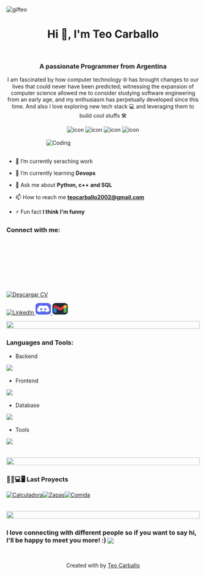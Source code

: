 



![gifteo](https://github.com/myNameIsExi/myNameIsExi/assets/113642439/9f3c92c1-edbd-4cb0-ad54-1b595bb03ee8)




<p align="center"><h1 align="center">Hi 👋, I'm Teo Carballo
     <br>
    <br>

    



</h1>
</p>

<!--<h1 align="center">A passionate Programmer from Argentina</h1>-->

<!--<h1 align="center">Hi 👋, I'm Teo Carballo </h1>
 <h2 align="center">A passionate Programmer from Argentina</h1> 
    
<!--https://github.com/myNameIsExi/myNameIsExi/assets/113642439/1ff55c22-3456-4cb9-9003-3b1aa405247e-->


<!--![logo ](https://camo.githubusercontent.com/d6b007401a644a825e7789cf983b307fd2783f0d36f4e72b414aaf65e08bab98/68747470733a2f2f63646e622e61727473746174696f6e2e636f6d2f702f6173736574732f696d616765732f696d616765732f3033362f3132352f3430352f6f726967696e616c2f69676f722d667265697461732d6d6573612e6769663f31363136373739353632)-->

<h3 align="center">A passionate Programmer from Argentina</h3>
<p align="center">I am fascinated by how computer technology 🌐 has brought changes to our lives that could never have been predicted; witnessing the expansion of computer science allowed me to consider studying software engineering from an early age, and my enthusiasm has perpetually developed since this time. And also I love exploring new tech stack 💻 and leveraging them to build cool stuffs 🛠️</p>
<p align="center"> 

</p>

<div align="center">
  
  <img src="https://techstack-generator.vercel.app/python-icon.svg" alt="icon" width="50" height="50" />
  <img src="https://techstack-generator.vercel.app/js-icon.svg" alt="icon"width="50" height="50" />
  <img src="https://techstack-generator.vercel.app/github-icon.svg" alt="icon" width="50" height="50" />
  <img src="https://techstack-generator.vercel.app/mysql-icon.svg" alt="icon" width="50" height="50" />
</div>

<br>



<img align="right" alt="Coding" width="400" src="https://user-images.githubusercontent.com/74038190/229223263-cf2e4b07-2615-4f87-9c38-e37600f8381a.gif">
<br><br>

- 🔭 I’m currently seraching work
  
- 🌱 I’m currently learning **Devops**
  
- 💬 Ask me about **Python, c++ and SQL**

- 📫 How to reach me **teocarballo2002@gmail.com**

- ⚡ Fun fact **I think I'm funny**


<h3 align="left" style="margin-bottom: 150px;">Connect with me: </h3>


[![Descargar CV](https://img.shields.io/badge/Descargar%20CV-darkblue?style=for-the-badge&logo=github)](https://github.com/myNameIsExi/myNameIsExi/files/15202377/Curriculum.Dev.1.pdf)



<p align="left">
    <a href="https://www.linkedin.com/in/teo-carballo-37909a228/" target="_blank">
        <img src="https://raw.githubusercontent.com/rahuldkjain/github-profile-readme-generator/master/src/images/icons/Social/linked-in-alt.svg" alt="LinkedIn" height="30" width="40" />
    </a>
    <a href="https://discord.com/users/410146060288393219" target="_blank">
        <img src="https://raw.githubusercontent.com/tandpfun/skill-icons/65dea6c4eaca7da319e552c09f4cf5a9a8dab2c8/icons/Discord.svg" alt="Discord" height="30" width="40" />
    </a>
    <a href="mailto:teocarballo2002@gmail.com" target="_blank">
        <img src="https://github.com/tandpfun/skill-icons/blob/main/icons/Gmail-Dark.svg" alt="Gmail" height="30" width="40" />
    </a>
</p>


<img src="https://i.imgur.com/dBaSKWF.gif" height="20" width="100%">

<h3 align="left">Languages and Tools:</h3>

- Backend

<p align="left">
  <a href="https://skillicons.dev">
    <img src="https://skillicons.dev/icons?i=py,cs" />
  </a>
</p>

- Frontend
<p align="left">
  <a href="https://skillicons.dev">
    <img src="https://skillicons.dev/icons?i=js,cpp,html" />
  </a>
</p>

- Database
<p align="left">
  <a href="https://skillicons.dev">
    <img src="https://skillicons.dev/icons?i=mysql,sql" />
  </a>
</p>

- Tools
<p align="left">
  <a href="https://skillicons.dev">
    <img src="https://skillicons.dev/icons?i=github,figma,vscode,pycharm" />
  </a>
</p>

<br/>

<!--<img src="https://i.imgur.com/dBaSKWF.gif" height="20" width="100%">


<!--<h3>Proyectos</h3-->
<img src="https://i.imgur.com/dBaSKWF.gif" height="20" width="100%">

### 👨‍💻💻🖥️ Last Proyects


<div style="display: flex; justify-content: space-between=100px; ">
    <a href="http://localhost:8080/index.html" target="_blank">
        <img src="https://github.com/myNameIsExi/myNameIsExi/assets/113642439/25eab687-0194-4eb8-b797-5853c3739752" alt="Calculadora" style="width: 25%;">
    </a>
    <a href="https://www.figma.com/proto/WcVIiodkQPtZ0eHe8nbRwU/Untitled?node-id=3-233&t=l8enfafxayLf3YWp-1" target="_blank">
        <img src="https://github.com/myNameIsExi/myNameIsExi/assets/113642439/b624239b-2933-4271-9516-a9f5ba4dcb80" alt="Zapas" style="width: 35%;">
    </a>
    <a href="https://www.figma.com/proto/421HeJYLplGIO7ppmhW2e6/Untitled?node-id=1-2&starting-point-node-id=1%3A2" target="_blank">
        <img src="https://github.com/myNameIsExi/myNameIsExi/assets/113642439/58870841-7874-40ce-a7d2-38ad332893ff" alt="Comida" style="width: 34%;">
    </a>
</div>

<br>
<br>






<img src="https://i.imgur.com/dBaSKWF.gif" height="20" width="100%">



<h3 align="left"> I love connecting with different people</b> so if you want to say <b>hi, I'll be happy to meet you more!</b> :)  <img src="https://media.giphy.com/media/LnQjpWaON8nhr21vNW/giphy.gif" align="center" width="60"> </h3>


<br>


<p align="center" > Created with by <a href="http://supun.traditionalme.life">Teo Carballo</a></p>
